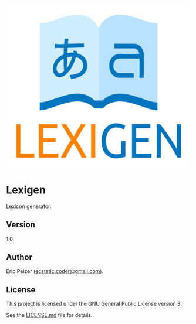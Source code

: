 ![](https://github.com/senselogic/LEXIGEN/blob/master/LOGO/lexigen.png)

# Lexigen

Lexicon generator.

## Version

1.0

## Author

Eric Pelzer (ecstatic.coder@gmail.com).

## License

This project is licensed under the GNU General Public License version 3.

See the [LICENSE.md](LICENSE.md) file for details.
